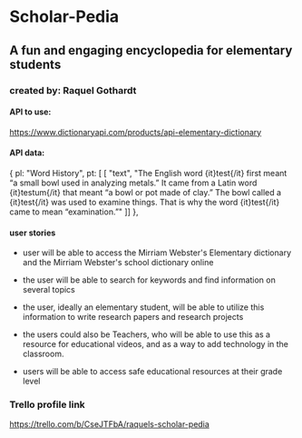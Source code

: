 # Scholar-Pedia

## A fun and engaging encyclopedia for elementary students

### created by: Raquel Gothardt 

#### API to use: 
https://www.dictionaryapi.com/products/api-elementary-dictionary


#### API data:
{
pl: "Word History",
pt: [
[
"text",
"The English word {it}test{/it} first meant “a small bowl used in analyzing metals.” It came from a Latin word {it}testum{/it} that meant “a bowl or pot made of clay.” The bowl called a {it}test{/it} was used to examine things. That is why the word {it}test{/it} came to mean “examination.”"
]]
},

#### user stories 

* user will be able to access the Mirriam Webster's Elementary dictionary and the Mirriam Webster's school dictionary online 

* the user will be able to search for keywords and find information on several topics 

* the user, ideally an elementary student, will be able to utilize this information to write research papers and research projects 

* the users could also be Teachers, who will be able to use this as a resource for educational videos, and as a way to add technology in the classroom. 

* users will be able to access safe educational resources at their grade level

### Trello profile link
https://trello.com/b/CseJTFbA/raquels-scholar-pedia
